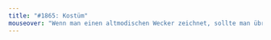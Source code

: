 ```yaml
---
title: "#1865: Kostüm"
mouseover: "Wenn man einen altmodischen Wecker zeichnet, sollte man übrigens stets darauf achten, dass die Glockendingsbumse nicht zu brustig aussehen."
---
```

